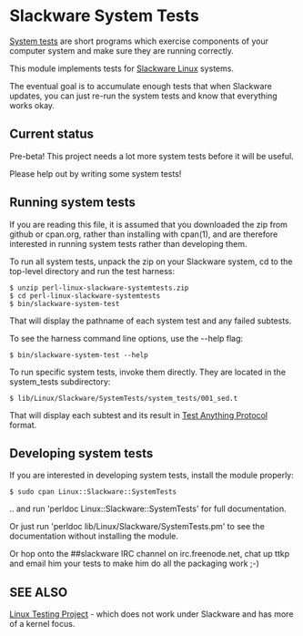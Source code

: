 # Slackware System Tests

  [System tests](https://en.wikipedia.org/wiki/System_testing) are short programs which exercise components of your computer
  system and make sure they are running correctly.

  This module implements tests for [Slackware Linux](http://distrowatch.com/table.php?distribution=slackware) systems.

  The eventual goal is to accumulate enough tests that when Slackware updates, you can just re-run the system tests and know
  that everything works okay.

## Current status

  Pre-beta!  This project needs a lot more system tests before it will be useful.

  Please help out by writing some system tests!

## Running system tests

  If you are reading this file, it is assumed that you downloaded the zip from github or cpan.org, rather than installing with cpan(1), and
  are therefore interested in running system tests rather than developing them.

  To run all system tests, unpack the zip on your Slackware system, cd to the top-level directory and run the test harness:

    $ unzip perl-linux-slackware-systemtests.zip
    $ cd perl-linux-slackware-systemtests
    $ bin/slackware-system-test

  That will display the pathname of each system test and any failed subtests.

  To see the harness command line options, use the --help flag:

    $ bin/slackware-system-test --help

  To run specific system tests, invoke them directly.  They are located in the system_tests subdirectory:

    $ lib/Linux/Slackware/SystemTests/system_tests/001_sed.t

  That will display each subtest and its result in [Test Anything Protocol](http://testanything.org/) format.

## Developing system tests

  If you are interested in developing system tests, install the module properly:

    $ sudo cpan Linux::Slackware::SystemTests

  .. and run 'perldoc Linux::Slackware::SystemTests' for full documentation.

  Or just run 'perldoc lib/Linux/Slackware/SystemTests.pm' to see the documentation without installing the module.

  Or hop onto the ##slackware IRC channel on irc.freenode.net, chat up ttkp and email him your tests to make him do all the packaging work ;-)

## SEE ALSO

  [Linux Testing Project](https://linux-test-project.github.io/) - which does not work under Slackware and has more of a kernel focus.
